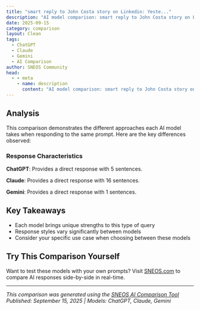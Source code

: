 ```yaml
---
title: "smart reply to John Costa story on Linkedin: Yeste..."
description: "AI model comparison: smart reply to John Costa story on Linkedin: Yesterday, I spent 2 hours building a feature we didn't..."
date: 2025-09-15
category: comparison
layout: Clean
tags:
  - ChatGPT
  - Claude
  - Gemini
  - AI Comparison
author: SNEOS Community
head:
  - - meta
    - name: description
      content: "AI model comparison: smart reply to John Costa story on Linkedin: Yesterday, I spent 2 hours building a feature we didn't need.   This happen..."
---
```


<ChatComparison
  title="smart reply to John Costa story on Linkedin: Yeste..."
  prompt="smart reply to John Costa story on Linkedin: Yesterday, I spent 2 hours building a feature we didn't need.&#10;&#10;&#10;This happens more often than you think, as an engineer, you play around with solutions, evaluate if they are useful, and if they are not you throw them away (maybe commit them first just in case!).&#10;&#10;But why spend this much time? Simple. I didn't make the requirements of the problem clear before I started working.&#10;&#10;The feature was simple enough, but after working on implementing it, I took a break from coding and went over some documentation and user stories. Turns out we don't need this.&#10;&#10;It is important to have a good plan in mind before you start working. Just to make sure you are working to something you actually need. A startup cannot afford to waste time building features no one uses, it is extra complexity to manage, for no to no business value.&#10;&#10;Focus on what your users want, and build the smallest solution that could solve that problem. Expand it when needed. Stay lean.&#10;&#10;Share your stories! What is your &quot;Oh, we don't need this&quot; moment?"
  :responses='{
    "ChatGPT": "Great story, John! It\u2019s a perfect reminder that sometimes the best code is the code you don\u2019t write. Clarifying requirements upfront not only saves time but also keeps the product lean and focused. I\u2019ve had my share of \u201Cbuild, then realize\u201D moments\u2014each one a valuable lesson in the art of balancing speed with precision. Thanks for sharing and encouraging us to keep the user\u2019s needs front and center!",
    "Claude": "Here are a few smart reply options:\n\n**Option 1 (Relatable \u002B Actionable):**\n\u0022Been there! My \u0027aha\u0027 moment was spending a whole day building an elaborate caching system... only to realize our traffic was nowhere near needing it \uD83D\uDE05 Now I have a simple rule: write the problem statement in one sentence before touching code. If I can\u0027t explain WHY we need it clearly, it\u0027s probably premature optimization.\u0022\n\n**Option 2 (Strategic \u002B Experience-based):**\n\u0022This resonates! I once built a complex user permission system thinking \u0027we\u0027ll need this eventually\u0027 - spoiler: we didn\u0027t. The real cost isn\u0027t just the 2 hours building it, but the mental overhead of maintaining dead code. Now I\u0027m obsessed with the question: \u0027What\u0027s the simplest thing that could possibly work?\u0027 Great reminder, John!\u0022\n\n**Option 3 (Community-focused):**\n\u0022Classic engineering trap! My favorite \u0027we don\u0027t need this\u0027 story: spent hours optimizing a database query that ran once per day \uD83E\uDD26\u200D\u2642\uFE0F The silver lining? These \u0027failed\u0027 experiments often teach us more about the problem space than successful features. Sometimes the most valuable code is the code you don\u0027t write.\u0022\n\nEach reply acknowledges his experience, shares a relatable story, and adds value to the conversation while keeping it concise and engaging.",
    "Gemini": "Okay, I will generate a few smart reply options for the LinkedIn post.\n\n"
  }'
  published-date="15:02"
/>

## Analysis

This comparison demonstrates the different approaches each AI model takes when responding to the same prompt. Here are the key differences observed:

### Response Characteristics

**ChatGPT**: Provides a direct response with 5 sentences. 

**Claude**: Provides a direct response with 16 sentences. 

**Gemini**: Provides a direct response with 1 sentences. 

## Key Takeaways

- Each model brings unique strengths to this type of query
- Response styles vary significantly between models
- Consider your specific use case when choosing between these models

## Try This Comparison Yourself

Want to test these models with your own prompts? Visit [SNEOS.com](https://sneos.com) to compare AI responses side-by-side in real-time.

---

*This comparison was generated using the [SNEOS AI Comparison Tool](https://sneos.com)*
*Published: September 15, 2025 | Models: ChatGPT, Claude, Gemini*
